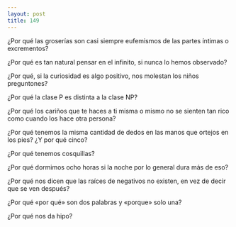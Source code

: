 ```yaml
---
layout: post
title: 149
---
```


¿Por qué las groserías son casi siempre eufemismos de las partes íntimas o excrementos?

¿Por qué es tan natural pensar en el infinito, si nunca lo hemos observado?

¿Por qué, si la curiosidad es algo positivo, nos molestan los niños preguntones?

¿Por qué la clase P es distinta a la clase NP?

¿Por qué los cariños que te haces a ti misma o mismo no se sienten tan rico como cuando los hace otra persona?

¿Por qué tenemos la misma cantidad de dedos en las manos que ortejos en los pies? ¿Y por qué cinco?

¿Por qué tenemos cosquillas?

¿Por qué dormimos ocho horas si la noche por lo general dura más de eso?

¿Por qué nos dicen que las raíces de negativos no existen, en vez de decir que se ven después?

¿Por qué «por qué» son dos palabras y «porque» solo una?

¿Por qué nos da hipo?
